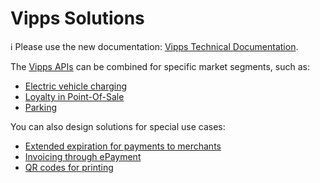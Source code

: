 <!-- START_METADATA
---
title: Introduction
sidebar_position: 1
hide_table_of_contents: true
pagination_next: null
pagination_prev: null
---
END_METADATA -->

# Vipps Solutions

<!-- START_COMMENT -->

ℹ️ Please use the new documentation:
[Vipps Technical Documentation](https://vippsas.github.io/vipps-developer-docs/docs/vipps-solutions).

<!-- END_COMMENT -->

The [Vipps APIs](https://vippsas.github.io/vipps-developer-docs/docs/APIs) can be combined for specific market segments, such as:

* [Electric vehicle charging](./ev-charging/README.md)
* [Loyalty in Point-Of-Sale](./loyalty-in-pos/README.md)
* [Parking](./parking/README.md)

You can also design solutions for special use cases:

* [Extended expiration for payments to merchants](./long-expiry-time-for-payments-to-merchants/README.md)
* [Invoicing through ePayment](./invoice-through-epayments/README.md)
* [QR codes for printing](./qr-code-print/README.md)
